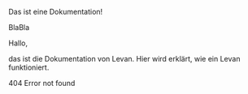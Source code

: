 
Das ist eine Dokumentation!

BlaBla

Hallo,

das ist die Dokumentation von Levan. Hier wird erklärt, wie ein Levan funktioniert.

404 Error not found

